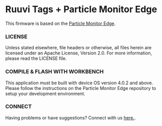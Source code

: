 
# Ruuvi Tags + Particle Monitor Edge

This firmware is based on the [Particle Monitor Edge](https://github.com/particle-iot/monitor-edge).


### LICENSE

Unless stated elsewhere, file headers or otherwise, all files herein are licensed under an Apache License, Version 2.0. For more information, please read the LICENSE file.


### COMPILE & FLASH WITH WORKBENCH

This application must be built with device OS version 4.0.2 and above.
Please follow the instructions on the Particle Monitor Edge repository to setup your development environment.

### CONNECT

Having problems or have suggestions? Connect with us [here.](https://community.particle.io/).

